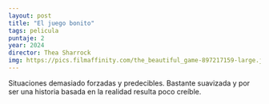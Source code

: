 ```yaml
---
layout: post
title: "El juego bonito"
tags: pelicula
puntaje: 2
year: 2024
director: Thea Sharrock
img: https://pics.filmaffinity.com/the_beautiful_game-897217159-large.jpg
---
```


Situaciones demasiado forzadas y predecibles. Bastante suavizada y por ser una historia basada en la realidad resulta poco creíble.
